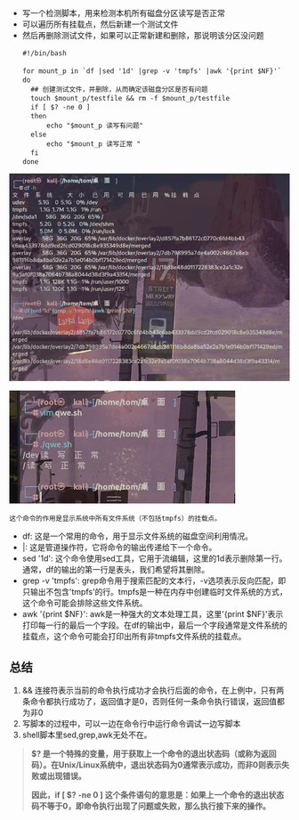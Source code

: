 - 写一个检测脚本，用来检测本机所有磁盘分区读写是否正常
- 可以遍历所有挂载点，然后新建一个测试文件
- 然后再删除测试文件，如果可以正常新建和删除，那说明该分区没问题
  ```
  #!/bin/bash
  
  for mount_p in `df |sed '1d' |grep -v 'tmpfs' |awk '{print $NF}'`
  do
    ## 创建测试文件，并删除，从而确定该磁盘分区是否有问题
    touch $mount_p/testfile && rm -f $mount_p/testfile
    if [ $? -ne 0 ]
    then
        echo "$mount_p 读写有问题"
    else
        echo "$mount_p 读写正常 "
    fi
  done
  ```

![截图](afaf36721c33146032b25c5f0d0f04ad.png)

![截图](7285961fa86ece4036088b9e2d3e48af.png)

```
这个命令的作用是显示系统中所有文件系统（不包括tmpfs）的挂载点。
```

- df: 这是一个常用的命令，用于显示文件系统的磁盘空间利用情况。
- |: 这是管道操作符，它将命令的输出传递给下一个命令。
- sed '1d': 这个命令使用sed工具，它用于流编辑，这里的1d表示删除第一行。通常，df的输出的第一行是表头，我们希望将其删除。
- grep -v 'tmpfs': grep命令用于搜索匹配的文本行，-v选项表示反向匹配，即只输出不包含'tmpfs'的行。tmpfs是一种在内存中创建临时文件系统的方式，这个命令可能会排除这些文件系统。
- awk '{print $NF}': awk是一种强大的文本处理工具，这里'{print $NF}'表示打印每一行的最后一个字段。在df的输出中，最后一个字段通常是文件系统的挂载点，这个命令可能会打印出所有非tmpfs文件系统的挂载点。

## 总结

1.  && 连接符表示当前的命令执行成功才会执行后面的命令，在上例中，只有两条命令都执行成功了，返回值才是0，否则任何一条命令执行错误，返回值都为非0
2. 写脚本的过程中，可以一边在命令行中运行命令调试一边写脚本
3. shell脚本里sed,grep,awk无处不在。

> **$? 是一个特殊的变量，用于获取上一个命令的退出状态码（或称为返回码）。在Unix/Linux系统中，退出状态码为0通常表示成功，而非0则表示失败或出现错误。**
> 
> **因此，if [ $? -ne 0 ] 这个条件语句的意思是：如果上一个命令的退出状态码不等于0，即命令执行出现了问题或失败，那么执行接下来的操作。**